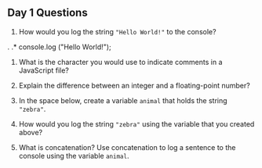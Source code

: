 ## Day 1 Questions

1. How would you log the string `"Hello World!"` to the console?

. .* console.log ("Hello World!");

1. What is the character you would use to indicate comments in a JavaScript file?

1. Explain the difference between an integer and a floating-point number?

1. In the space below, create a variable `animal` that holds the string `"zebra"`.

1. How would you log the string `"zebra"` using the variable that you created above?

1. What is concatenation? Use concatenation to log a sentence to the console using the variable `animal`.
